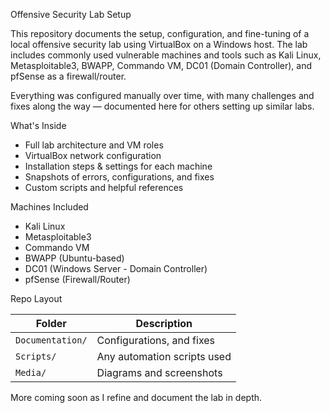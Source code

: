 Offensive Security Lab Setup

This repository documents the setup, configuration, and fine-tuning of a local offensive security lab using VirtualBox on a Windows host. The lab includes commonly used vulnerable machines and tools such as Kali Linux, Metasploitable3, BWAPP, Commando VM, DC01 (Domain Controller), and pfSense as a firewall/router.

Everything was configured manually over time, with many challenges and fixes along the way — documented here for others setting up similar labs.

What's Inside

- Full lab architecture and VM roles
- VirtualBox network configuration
- Installation steps & settings for each machine
- Snapshots of errors, configurations, and fixes
- Custom scripts and helpful references

Machines Included

- Kali Linux
- Metasploitable3
- Commando VM
- BWAPP (Ubuntu-based)
- DC01 (Windows Server - Domain Controller)
- pfSense (Firewall/Router)

Repo Layout

| Folder | Description |
|--------|-------------|
| `Documentation/` | Configurations, and fixes |
| `Scripts/` | Any automation scripts used |
| `Media/` | Diagrams and screenshots |


More coming soon as I refine and document the lab in depth.
